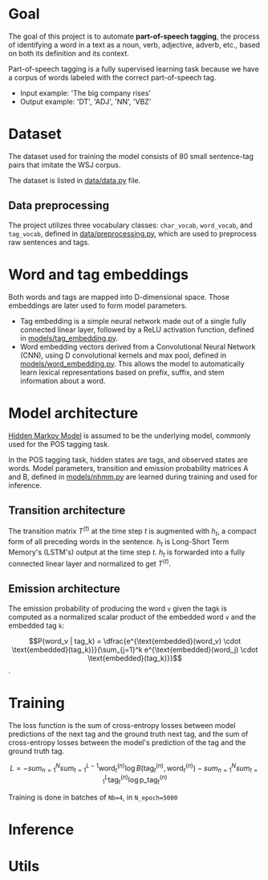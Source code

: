 # Goal
The goal of this project is to automate **part-of-speech tagging**, the process of identifying a word in a text as a noun, verb, adjective, adverb, etc., based on both its definition and its context.

Part-of-speech tagging is a fully supervised learning task because we have a corpus of words labeled with the correct part-of-speech tag.

* Input example: 'The big company rises'
* Output example: 'DT', 'ADJ', 'NN', 'VBZ'

# Dataset
The dataset used for training the model consists of 80 small sentence-tag pairs that imitate the WSJ corpus.

The dataset is listed in [data/data.py](https://github.com/andjadenic/Neural-Hidden-Markov-Model/blob/master/data/data.py) file.

## Data preprocessing
The project utilizes three vocabulary classes: `char_vocab`, `word_vocab`, and `tag_vocab`, defined in [data/preprocessing.py](https://github.com/andjadenic/Neural-Hidden-Markov-Model/blob/master/data/preprocessing.py), which are used to preprocess raw sentences and tags.

# Word and tag embeddings
Both words and tags are mapped into D-dimensional space. Those embeddings are later used to form model parameters.

* Tag embedding is a simple neural network made out of a single fully connected linear layer, followed by a ReLU activation function, defined in [models/tag_embedding.py](https://github.com/andjadenic/Neural-Hidden-Markov-Model/blob/master/models/word_embedding.py). 
* Word embedding vectors derived from a Convolutional Neural Network (CNN), using D convolutional kernels and max pool, defined in [models/word_embedding.py](https://github.com/andjadenic/Neural-Hidden-Markov-Model/blob/master/models/word_embedding.py). This allows the model to automatically learn lexical representations based on prefix, suffix, and stem information about a word. 


# Model architecture
[Hidden Markov Model](https://web.stanford.edu/~jurafsky/slp3/A.pdf) is assumed to be the underlying model, commonly used for the POS tagging task.

In the POS tagging task, hidden states are tags, and observed states are words.
Model parameters, transition and emission probability matrices A and B, defined in [models/nhmm.py](https://github.com/andjadenic/Neural-Hidden-Markov-Model/blob/master/models/nhmm.py) are learned during training and used for inference.

## Transition architecture
The transition matrix $T^{(t)}$ at the time step $t$ is augmented with $h_t$, a compact form of all preceding words in the sentence. $h_t$ is Long-Short Term Memory's (LSTM's) output at the time step $t$. $h_t$ is forwarded into a fully connected linear layer and normalized to get $T^{(t)}$.

## Emission architecture
The emission probability of producing the word `v` given the tag`k` is computed as a normalized scalar product of the embedded word `v` and the embedded tag `k`:

$$P(word_v | tag_k) = \dfrac{e^{\text{embedded}(word_v) \cdot \text{embedded}(tag_k)}}{\sum_{j=1}^k e^{\text{embedded}(word_j) \cdot \text{embedded}(tag_k)}}$$.



# Training
The loss function is the sum of cross-entropy losses between model predictions of the next tag and the ground truth next tag, and the sum of cross-entropy losses between the model's prediction of the tag and the ground truth tag.

$$L = - sum_{n=1}^{N} sum_{t=1}^{L-1} \text{word}^{(n)}_t \log B(\text{tag}^{(n)}_t, \text{word}^{(n)}_t) - sum_{n=1}^{N} sum_{t=1}^{L} \text{tag}^{(n)}_t \log \text{p_tag}^{(n)}_t$$

Training is done in batches of `Nb=4`, in `N_epoch=5000`  

# Inference

# Utils

